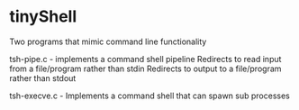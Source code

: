 # tinyShell
Two programs that mimic command line functionality

tsh-pipe.c - implements a command shell pipeline
  Redirects to read input from a file/program rather than stdin 
  Redirects to output to a file/program rather than stdout
  
 tsh-execve.c - Implements a command shell that can spawn sub processes
